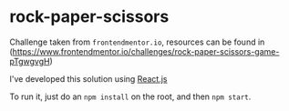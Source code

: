 # rock-paper-scissors

Challenge taken from `frontendmentor.io`, resources can be found in (https://www.frontendmentor.io/challenges/rock-paper-scissors-game-pTgwgvgH)

I've developed this solution using [React.js](https://reactjs.org/)

To run it, just do an `npm install` on the root, and then `npm start`.

